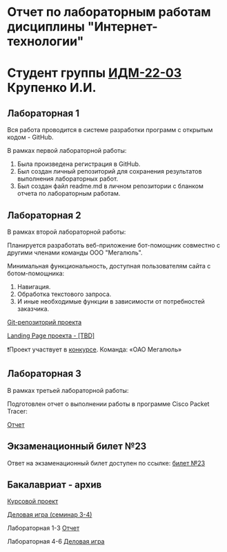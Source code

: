 # Отчет по лабораторным работам дисциплины "Интернет-технологии"
# Студент группы [ИДМ-22-03](https://github.com/stankin/design-2022/wiki/list-idm-22-03) Крупенко И.И.

## Лабораторная 1

Вся работа проводится в системе разработки программ с открытым кодом - GitHub.

В рамках первой лабораторной работы:

1. Была произведена регистрация в GitHub.
2. Был создан личный репозиторий для сохранения результатов выполнения лабораторных работ.
3. Был создан файл readme.md в личном репозитории с бланком отчета по лабораторным работам.

## Лабораторная 2

В рамках второй лабораторной работы:

Планируется разработать веб-приложение бот-помощник совместно с другими членами команды ООО "Мегалюль".

Минимальная функциональность, доступная пользователям сайта с ботом-помощника:

1. Навигация.
2. Обработка текстового запроса.
3. И иные необходимые функции в зависимости от потребностей заказчика.

[Git-репозиторий проекта](https://github.com/lulu2kan/Megalul)

[Landing Page проекта - [TBD]](https://alekseygitpub.github.io)

❗Проект участвует в [конкурсе](https://idmit.ru). Команда: «ОАО Мегалюль»

## Лабораторная 3

В рамках третьей лабораторной работы:

Подготовлен отчет о выполнении работы в программе Cisco Packet Tracer:

[Отчет](https://docs.google.com/document/d/166Pvf1dG1Vi3GF1rbu0huEh3IM9VDB8OvDzaQJ-NR_o/edit?usp=sharing)

## Экзаменационный билет №23

Ответ на экзаменационный билет доступен по ссылке: [билет №23](https://github.com/stankin/inet-2022/wiki/exam23)

## Бакалавриат - архив

[Курсовой проект](https://github.com/Kolyamba2007/Ilya.github.io/wiki/Курсовой-проект)

[Деловая игра (семинар 3-4)](https://github.com/DenisKozarezov/DenisKozarezov.github.io/wiki/Индивидуальный-отчет-по-деловой-игре)

Лабораторная 1-3 [Отчет](https://github.com/Kolyamba2007/Ilya.github.io/wiki/laba1-3)

Лабораторная 4-6 [Деловая игра](https://github.com/Kolyamba2007/Ilya.github.io/wiki/laba4-6)

